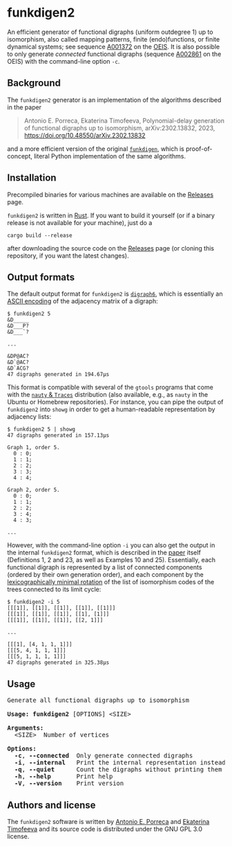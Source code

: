 # funkdigen2

An efficient generator of functional digraphs (uniform outdegree 1) up to isomorphism, also called mapping patterns, finite (endo)functions, or finite dynamical systems; see sequence [A001372](https://oeis.org/A001372) on the [OEIS](https://oeis.org). It is also possible to only generate *connected* functional digraphs (sequence [A002861](https://oeis.org/A002861) on the OEIS) with the command-line option `-c`.


## Background

The `funkdigen2` generator is an implementation of the algorithms described in the paper

> Antonio E. Porreca, Ekaterina Timofeeva, Polynomial-delay generation of functional digraphs up to isomorphism, arXiv:2302.13832, 2023, https://doi.org/10.48550/arXiv.2302.13832

and a more efficient version of the original [`funkdigen`](https://github.com/aeporreca/funkdigen), which is proof-of-concept, literal Python implementation of the same algorithms.


## Installation

Precompiled binaries for various machines are available on the [Releases](https://github.com/aeporreca/funkdigen2/releases) page.

`funkdigen2` is written in [Rust](https://www.rust-lang.org). If you want to build it yourself (or if a binary release is not available for your machine), just do a

```
cargo build --release
```

after downloading the source code on the [Releases](https://github.com/aeporreca/funkdigen2/releases) page (or cloning this repository, if you want the latest changes).


## Output formats

The default output format for `funkdigen2` is [`digraph6`](https://users.cecs.anu.edu.au/~bdm/data/formats.html), which is essentially an [ASCII encoding](https://users.cecs.anu.edu.au/~bdm/data/formats.txt) of the adjacency matrix of a digraph:

```
$ funkdigen2 5   
&D_____
&D___P?
&D___`?

...

&DP@AC?
&D`@AC?
&D`ACG?
47 digraphs generated in 194.67µs
```

This format is compatible with several of the `gtools` programs that come with the [`nauty` & `Traces`](https://pallini.di.uniroma1.it) distribution (also available, e.g., as `nauty` in the Ubuntu or Homebrew repositories). For instance, you can pipe the output of `funkdigen2` into `showg` in order to get a human-readable representation by adjacency lists:

```
$ funkdigen2 5 | showg
47 digraphs generated in 157.13µs

Graph 1, order 5.
  0 : 0;
  1 : 1;
  2 : 2;
  3 : 3;
  4 : 4;

Graph 2, order 5.
  0 : 0;
  1 : 1;
  2 : 2;
  3 : 4;
  4 : 3;
  
...
```

However, with the command-line option `-i` you can also get the output in the internal `funkdigen2` format, which is described in the [paper](https://doi.org/10.48550/arXiv.2302.13832) itself (Definitions 1, 2 and 23, as well as Examples 10 and 25). Essentially, each functional digraph is represented by a list of connected components (ordered by their own generation order), and each component by the [lexicographically minimal rotation](https://en.wikipedia.org/wiki/Lexicographically_minimal_string_rotation) of the list of isomorphism codes of the trees connected to its limit cycle:

```
$ funkdigen2 -i 5
[[[1]], [[1]], [[1]], [[1]], [[1]]]
[[[1]], [[1]], [[1]], [[1], [1]]]
[[[1]], [[1]], [[1]], [[2, 1]]]

...

[[[1], [4, 1, 1, 1]]]
[[[5, 4, 1, 1, 1]]]
[[[5, 1, 1, 1, 1]]]
47 digraphs generated in 325.38µs
```


## Usage

<pre>
Generate all functional digraphs up to isomorphism

<b>Usage: funkdigen2</b> [OPTIONS] &lt;SIZE&gt;

<b>Arguments:</b>
  &lt;SIZE&gt;  Number of vertices

<b>Options:</b>
  <b>-c</b>, <b>--connected</b>  Only generate connected digraphs
  <b>-i</b>, <b>--internal</b>   Print the internal representation instead of digraph6
  <b>-q</b>, <b>--quiet</b>      Count the digraphs without printing them
  <b>-h</b>, <b>--help</b>       Print help
  <b>-V</b>, <b>--version</b>    Print version
</pre>


## Authors and license

The `funkdigen2` software is written by [Antonio E. Porreca](https://aeporreca.org) and [Ekaterina Timofeeva](https://dblp.org/pid/341/1313.html) and its source code is distributed under the GNU GPL 3.0 license.
